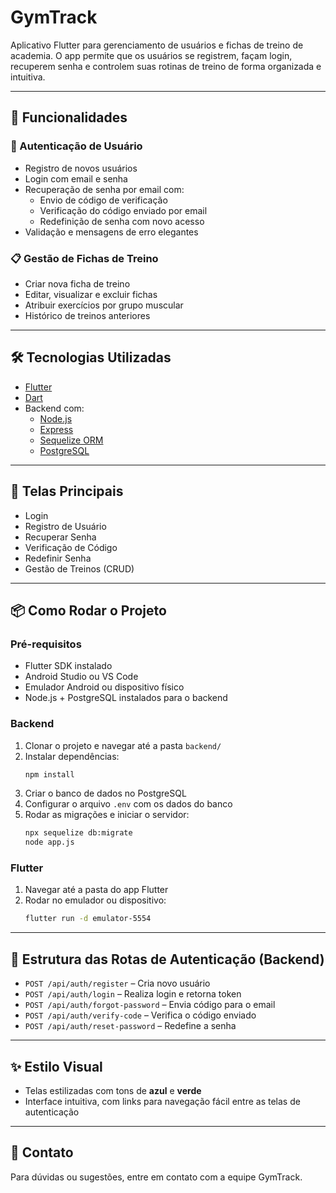 # GymTrack

Aplicativo Flutter para gerenciamento de usuários e fichas de treino de academia. O app permite que os usuários se registrem, façam login, recuperem senha e controlem suas rotinas de treino de forma organizada e intuitiva.

---

## 🚀 Funcionalidades

### 👤 Autenticação de Usuário
- Registro de novos usuários
- Login com email e senha
- Recuperação de senha por email com:
  - Envio de código de verificação
  - Verificação do código enviado por email
  - Redefinição de senha com novo acesso
- Validação e mensagens de erro elegantes

### 📋 Gestão de Fichas de Treino
- Criar nova ficha de treino
- Editar, visualizar e excluir fichas
- Atribuir exercícios por grupo muscular
- Histórico de treinos anteriores

---

## 🛠️ Tecnologias Utilizadas

- [Flutter](https://flutter.dev/)
- [Dart](https://dart.dev/)
- Backend com:
  - [Node.js](https://nodejs.org/)
  - [Express](https://expressjs.com/)
  - [Sequelize ORM](https://sequelize.org/)
  - [PostgreSQL](https://www.postgresql.org/)

---

## 📱 Telas Principais

- Login
- Registro de Usuário
- Recuperar Senha
- Verificação de Código
- Redefinir Senha
- Gestão de Treinos (CRUD)

---

## 📦 Como Rodar o Projeto

### Pré-requisitos

- Flutter SDK instalado
- Android Studio ou VS Code
- Emulador Android ou dispositivo físico
- Node.js + PostgreSQL instalados para o backend

### Backend

1. Clonar o projeto e navegar até a pasta `backend/`
2. Instalar dependências:
   ```bash
   npm install
   ```
3. Criar o banco de dados no PostgreSQL
4. Configurar o arquivo `.env` com os dados do banco
5. Rodar as migrações e iniciar o servidor:
   ```bash
   npx sequelize db:migrate
   node app.js
   ```

### Flutter

1. Navegar até a pasta do app Flutter
2. Rodar no emulador ou dispositivo:
   ```bash
   flutter run -d emulator-5554
   ```

---

## 🧩 Estrutura das Rotas de Autenticação (Backend)

- `POST /api/auth/register` – Cria novo usuário
- `POST /api/auth/login` – Realiza login e retorna token
- `POST /api/auth/forgot-password` – Envia código para o email
- `POST /api/auth/verify-code` – Verifica o código enviado
- `POST /api/auth/reset-password` – Redefine a senha

---

## ✨ Estilo Visual

- Telas estilizadas com tons de **azul** e **verde**
- Interface intuitiva, com links para navegação fácil entre as telas de autenticação

---

## 📧 Contato

Para dúvidas ou sugestões, entre em contato com a equipe GymTrack.